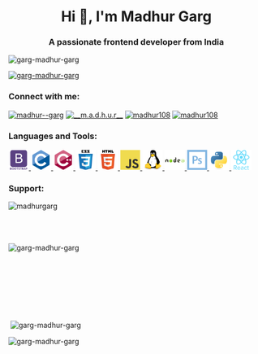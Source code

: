 <h1 align="center">Hi 👋, I'm Madhur Garg</h1>
<h3 align="center">A passionate frontend developer from India</h3>

<p align="left"> <img src="https://komarev.com/ghpvc/?username=garg-madhur-garg&label=Profile%20views&color=0e75b6&style=flat" alt="garg-madhur-garg" /> </p>

<p align="left"> <a href="https://github.com/ryo-ma/github-profile-trophy"><img src="https://github-profile-trophy.vercel.app/?username=garg-madhur-garg" alt="garg-madhur-garg" /></a> </p>

<h3 align="left">Connect with me:</h3>
<p align="left">
<a href="https://linkedin.com/in/madhur--garg" target="blank"><img align="center" src="https://raw.githubusercontent.com/rahuldkjain/github-profile-readme-generator/master/src/images/icons/Social/linked-in-alt.svg" alt="madhur--garg" height="30" width="40" /></a>
<a href="https://instagram.com/__m.a.d.h.u.r__" target="blank"><img align="center" src="https://raw.githubusercontent.com/rahuldkjain/github-profile-readme-generator/master/src/images/icons/Social/instagram.svg" alt="__m.a.d.h.u.r__" height="30" width="40" /></a>
<a href="https://www.codechef.com/users/madhur108" target="blank"><img align="center" src="https://cdn.jsdelivr.net/npm/simple-icons@3.1.0/icons/codechef.svg" alt="madhur108" height="30" width="40" /></a>
<a href="https://codeforces.com/profile/madhur108" target="blank"><img align="center" src="https://cdn.jsdelivr.net/npm/simple-icons@3.0.1/icons/codeforces.svg" alt="madhur108" height="30" width="40" /></a>
</p>

<h3 align="left">Languages and Tools:</h3>
<p align="left"> <a href="https://getbootstrap.com" target="_blank"> <img src="https://raw.githubusercontent.com/devicons/devicon/master/icons/bootstrap/bootstrap-plain-wordmark.svg" alt="bootstrap" width="40" height="40"/> </a> <a href="https://www.cprogramming.com/" target="_blank"> <img src="https://raw.githubusercontent.com/devicons/devicon/master/icons/c/c-original.svg" alt="c" width="40" height="40"/> </a> <a href="https://www.w3schools.com/cpp/" target="_blank"> <img src="https://raw.githubusercontent.com/devicons/devicon/master/icons/cplusplus/cplusplus-original.svg" alt="cplusplus" width="40" height="40"/> </a> <a href="https://www.w3schools.com/css/" target="_blank"> <img src="https://raw.githubusercontent.com/devicons/devicon/master/icons/css3/css3-original-wordmark.svg" alt="css3" width="40" height="40"/> </a> <a href="https://www.w3.org/html/" target="_blank"> <img src="https://raw.githubusercontent.com/devicons/devicon/master/icons/html5/html5-original-wordmark.svg" alt="html5" width="40" height="40"/> </a> <a href="https://developer.mozilla.org/en-US/docs/Web/JavaScript" target="_blank"> <img src="https://raw.githubusercontent.com/devicons/devicon/master/icons/javascript/javascript-original.svg" alt="javascript" width="40" height="40"/> </a> <a href="https://www.linux.org/" target="_blank"> <img src="https://raw.githubusercontent.com/devicons/devicon/master/icons/linux/linux-original.svg" alt="linux" width="40" height="40"/> </a> <a href="https://nodejs.org" target="_blank"> <img src="https://raw.githubusercontent.com/devicons/devicon/master/icons/nodejs/nodejs-original-wordmark.svg" alt="nodejs" width="40" height="40"/> </a> <a href="https://www.photoshop.com/en" target="_blank"> <img src="https://raw.githubusercontent.com/devicons/devicon/master/icons/photoshop/photoshop-line.svg" alt="photoshop" width="40" height="40"/> </a> <a href="https://www.python.org" target="_blank"> <img src="https://raw.githubusercontent.com/devicons/devicon/master/icons/python/python-original.svg" alt="python" width="40" height="40"/> </a> <a href="https://reactjs.org/" target="_blank"> <img src="https://raw.githubusercontent.com/devicons/devicon/master/icons/react/react-original-wordmark.svg" alt="react" width="40" height="40"/> </a> </p>

<h3 align="left">Support:</h3>
<p><a href="https://www.buymeacoffee.com/madhurgarg"> <img align="left" src="https://cdn.buymeacoffee.com/buttons/v2/default-yellow.png" height="50" width="210" alt="madhurgarg" /></a></p>

<br><br><br><br>
<p><img align="left" src="https://github-readme-stats.vercel.app/api/top-langs?username=garg-madhur-garg&show_icons=true&locale=en&layout=compact" alt="garg-madhur-garg" /></p>
<br><br><br><br><br><br><br><br>
<p>&nbsp;<img align="center" src="https://github-readme-stats.vercel.app/api?username=garg-madhur-garg&show_icons=true&locale=en" alt="garg-madhur-garg" /></p>
<p><img align="center" src="https://github-readme-streak-stats.herokuapp.com/?user=garg-madhur-garg&" alt="garg-madhur-garg" /></p>


